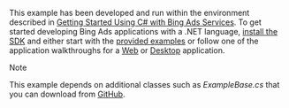 This example has been developed and run within the environment described in [Getting Started Using C&#35; with Bing Ads Services](../Topic/Getting%20Started%20Using%20C%23%20with%20Bing%20Ads%20Services.md). To get started developing Bing Ads applications with a .NET language, [install the SDK](../Topic/Getting%20Started%20Using%20C%23%20with%20Bing%20Ads%20Services.md#installation) and either start with the [provided examples](http://go.microsoft.com/fwlink/?LinkId=525447) or follow one of the application walkthroughs for a [Web](../Topic/Walkthrough:%20Bing%20Ads%20Web%20Application%20in%20C%23.md) or [Desktop](../Topic/Walkthrough:%20Bing%20Ads%20Desktop%20Application%20in%20C%23.md) application.

> [!NOTE]
> This example depends on additional classes such as *ExampleBase.cs* that you can download from [GitHub](http://go.microsoft.com/fwlink/?LinkId=525447).